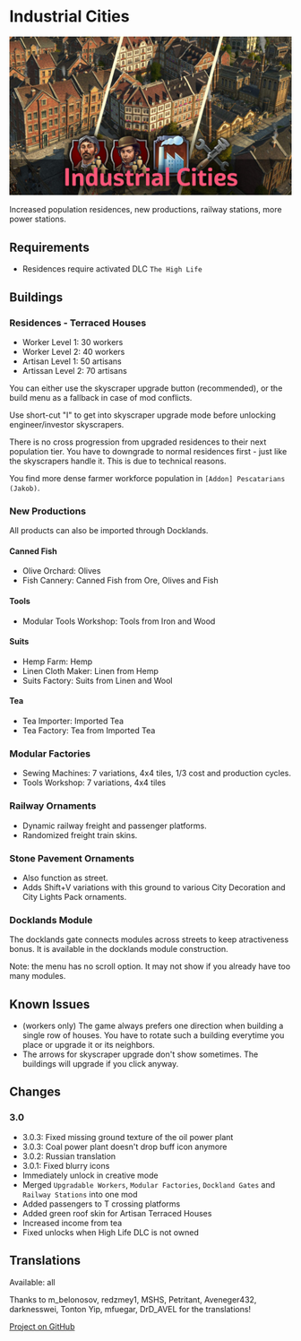 # Industrial Cities

![](./banner.jpg)

Increased population residences, new productions, railway stations, more power stations.

## Requirements

- Residences require activated DLC `The High Life`

## Buildings

### Residences - Terraced Houses

- Worker Level 1: 30 workers
- Worker Level 2: 40 workers
- Artisan Level 1: 50 artisans
- Artissan Level 2: 70 artisans

You can either use the skyscraper upgrade button (recommended), or the build menu as a fallback in case of mod conflicts.

Use short-cut "I" to get into skyscraper upgrade mode before unlocking engineer/investor skyscrapers.

There is no cross progression from upgraded residences to their next population tier.
You have to downgrade to normal residences first - just like the skyscrapers handle it. This is due to technical reasons.

You find more dense farmer workforce population in `[Addon] Pescatarians (Jakob)`.

### New Productions

All products can also be imported through Docklands.

#### Canned Fish

- Olive Orchard: Olives
- Fish Cannery: Canned Fish from Ore, Olives and Fish

#### Tools

- Modular Tools Workshop: Tools from Iron and Wood

#### Suits

- Hemp Farm: Hemp
- Linen Cloth Maker: Linen from Hemp
- Suits Factory: Suits from Linen and Wool

#### Tea

- Tea Importer: Imported Tea
- Tea Factory: Tea from Imported Tea

### Modular Factories

- Sewing Machines: 7 variations, 4x4 tiles, 1/3 cost and production cycles.
- Tools Workshop: 7 variations, 4x4 tiles

### Railway Ornaments

- Dynamic railway freight and passenger platforms.
- Randomized freight train skins.

### Stone Pavement Ornaments

- Also function as street.
- Adds Shift+V variations with this ground to various City Decoration and City Lights Pack ornaments.

### Docklands Module

The docklands gate connects modules across streets to keep atractiveness bonus.
It is available in the docklands module construction.

Note: the menu has no scroll option. It may not show if you already have too many modules.

## Known Issues

- (workers only) The game always prefers one direction when building a single row of houses. You have to rotate such a building everytime you place or upgrade it or its neighbors.
- The arrows for skyscraper upgrade don't show sometimes. The buildings will upgrade if you click anyway.

## Changes

### 3.0

- 3.0.3: Fixed missing ground texture of the oil power plant
- 3.0.3: Coal power plant doesn't drop buff icon anymore
- 3.0.2: Russian translation
- 3.0.1: Fixed blurry icons
- Immediately unlock in creative mode
- Merged `Upgradable Workers`, `Modular Factories`, `Dockland Gates` and `Railway Stations` into one mod
- Added passengers to T crossing platforms
- Added green roof skin for Artisan Terraced Houses
- Increased income from tea
- Fixed unlocks when High Life DLC is not owned

## Translations

Available: all

Thanks to m_belonosov, redzmey1, MSHS, Petritant, Aveneger432, darknesswei, Tonton Yip, mfuegar, DrD_AVEL for the translations!

[Project on GitHub](https://github.com/jakobharder/anno-1800-jakobs-mods)
